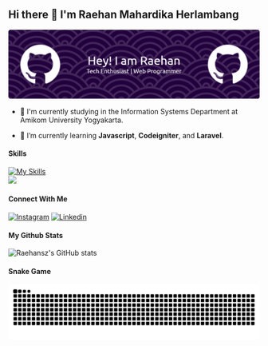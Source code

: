 ## Hi there 👋 I'm Raehan Mahardika Herlambang

![Raehannsz](img/banner.png)

<!--
**Raehannsz/Raehannsz** is a ✨ _special_ ✨ repository because its `README.md` (this file) appears on your GitHub profile.

Here are some ideas to get you started:

- 🔭 I’m currently working on ...
- 🌱 I’m currently learning ...
- 👯 I’m looking to collaborate on ...
- 🤔 I’m looking for help with ...
- 💬 Ask me about ...
- 📫 How to reach me: ...
- 😄 Pronouns: ...
- ⚡ Fun fact: ...
-->

- 🔭 I'm currently studying in the Information Systems Department at Amikom University Yogyakarta.

- 🌱 I’m currently learning **Javascript**, **Codeigniter**, and **Laravel**.

#### Skills
[![My Skills](https://skillicons.dev/icons?i=html,css,js,react,vite,tailwind,php,laravel,cpp,mysql)](https://skillicons.dev)
<br>
<img src="https://img.shields.io/badge/Codeigniter-EF4223?style=for-the-badge&logo=codeigniter&logoColor=white" />

#### Connect With Me

[![Instagram](https://skillicons.dev/icons?i=instagram)](https://www.instagram.com/hansz.hrdka_) [![Linkedin](https://skillicons.dev/icons?i=linkedin)](https://www.linkedin.com/in/raehan-mahardika-herlambang/)

#### My Github Stats

![Raehansz's GitHub stats](https://github-readme-stats.vercel.app/api?username=raehannsz&show_icons=true&theme=cobalt)

#### Snake Game 

<img src="https://raw.githubusercontent.com/raehannsz/raehannsz/output/snake.svg" alt="Snake animation" />



